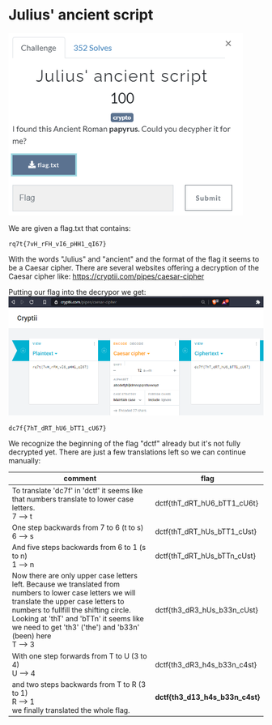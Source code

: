 Julius' ancient script
===================
![ch.PNG](images/ch.PNG)

We are given a flag.txt that contains:
```
rq7t{7vH_rFH_vI6_pHH1_qI67}
```

With the words "Julius" and "ancient" and the format of the flag it seems to be a Caesar cipher.
There are several websites offering a decryption of the Caesar cipher like: https://cryptii.com/pipes/caesar-cipher

Putting our flag into the decrypor we get:
![decr.PNG](images/decr.PNG)
```
dc7f{7hT_dRT_hU6_bTT1_cU67}
```
We recognize the beginning of the flag "dctf" already but it's not fully decrypted yet. 
There are just a few translations left so we can continue manually:

comment | flag
------------ | -------------
To translate 'dc7f' in 'dctf' it seems like that numbers translate to lower case letters. <br> 7 --> t | dctf{thT_dRT_hU6_bTT1_cU6t}
One step backwards from 7 to 6 (t to s) <br> 6 --> s | dctf{thT_dRT_hUs_bTT1_cUst}
And five steps backwards from 6 to 1 (s to n) <br> 1 --> n | dctf{thT_dRT_hUs_bTTn_cUst}
Now there are only upper case letters left. Because we translated from numbers to lower case letters we will translate the upper case letters to numbers to fullfill the shifting circle. <br> Looking at 'thT' and 'bTTn' it seems like we need to get 'th3' ('the') and 'b33n' (been) here <br> T --> 3 | dctf{th3_dR3_hUs_b33n_cUst}
With one step forwards from T to U (3 to 4) <br> U --> 4 | dctf{th3_dR3_h4s_b33n_c4st}
and two steps backwards from T to R (3 to 1) <br> R --> 1 <br> we finally translated the whole flag. | **dctf{th3_d13_h4s_b33n_c4st}**
